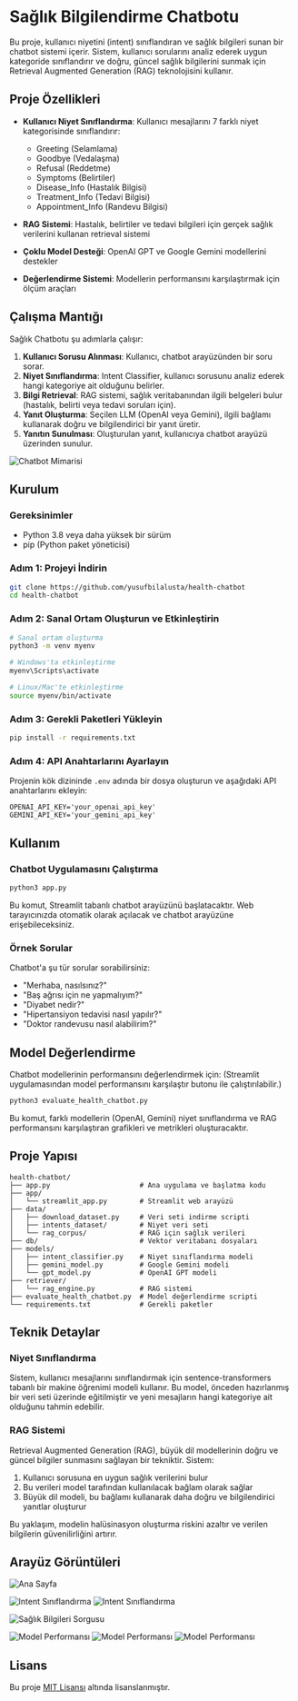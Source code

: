 # Sağlık Bilgilendirme Chatbotu

Bu proje, kullanıcı niyetini (intent) sınıflandıran ve sağlık bilgileri sunan bir chatbot sistemi içerir. Sistem, kullanıcı sorularını analiz ederek uygun kategoride sınıflandırır ve doğru, güncel sağlık bilgilerini sunmak için Retrieval Augmented Generation (RAG) teknolojisini kullanır.

## Proje Özellikleri

- **Kullanıcı Niyet Sınıflandırma**: Kullanıcı mesajlarını 7 farklı niyet kategorisinde sınıflandırır:
  - Greeting (Selamlama)
  - Goodbye (Vedalaşma)
  - Refusal (Reddetme)
  - Symptoms (Belirtiler)
  - Disease_Info (Hastalık Bilgisi)
  - Treatment_Info (Tedavi Bilgisi)
  - Appointment_Info (Randevu Bilgisi)

- **RAG Sistemi**: Hastalık, belirtiler ve tedavi bilgileri için gerçek sağlık verilerini kullanan retrieval sistemi
- **Çoklu Model Desteği**: OpenAI GPT ve Google Gemini modellerini destekler
- **Değerlendirme Sistemi**: Modellerin performansını karşılaştırmak için ölçüm araçları

## Çalışma Mantığı

Sağlık Chatbotu şu adımlarla çalışır:

1. **Kullanıcı Sorusu Alınması**: Kullanıcı, chatbot arayüzünden bir soru sorar.
2. **Niyet Sınıflandırma**: Intent Classifier, kullanıcı sorusunu analiz ederek hangi kategoriye ait olduğunu belirler.
3. **Bilgi Retrieval**: RAG sistemi, sağlık veritabanından ilgili belgeleri bulur (hastalık, belirti veya tedavi soruları için).
4. **Yanıt Oluşturma**: Seçilen LLM (OpenAI veya Gemini), ilgili bağlamı kullanarak doğru ve bilgilendirici bir yanıt üretir.
5. **Yanıtın Sunulması**: Oluşturulan yanıt, kullanıcıya chatbot arayüzü üzerinden sunulur.

![Chatbot Mimarisi](https://github.com/yusufbilalusta/health-chatbot/blob/main/screenshots/architecture.png)

## Kurulum

### Gereksinimler

- Python 3.8 veya daha yüksek bir sürüm
- pip (Python paket yöneticisi)

### Adım 1: Projeyi İndirin

```bash
git clone https://github.com/yusufbilalusta/health-chatbot
cd health-chatbot
```

### Adım 2: Sanal Ortam Oluşturun ve Etkinleştirin

```bash
# Sanal ortam oluşturma
python3 -m venv myenv

# Windows'ta etkinleştirme
myenv\Scripts\activate

# Linux/Mac'te etkinleştirme
source myenv/bin/activate
```

### Adım 3: Gerekli Paketleri Yükleyin

```bash
pip install -r requirements.txt
```

### Adım 4: API Anahtarlarını Ayarlayın

Projenin kök dizininde `.env` adında bir dosya oluşturun ve aşağıdaki API anahtarlarını ekleyin:

```
OPENAI_API_KEY='your_openai_api_key'
GEMINI_API_KEY='your_gemini_api_key'
```

## Kullanım

### Chatbot Uygulamasını Çalıştırma

```bash
python3 app.py
```

Bu komut, Streamlit tabanlı chatbot arayüzünü başlatacaktır. Web tarayıcınızda otomatik olarak açılacak ve chatbot arayüzüne erişebileceksiniz.

### Örnek Sorular

Chatbot'a şu tür sorular sorabilirsiniz:

- "Merhaba, nasılsınız?"
- "Baş ağrısı için ne yapmalıyım?"
- "Diyabet nedir?"
- "Hipertansiyon tedavisi nasıl yapılır?"
- "Doktor randevusu nasıl alabilirim?"

## Model Değerlendirme

Chatbot modellerinin performansını değerlendirmek için: (Streamlit uygulamasından model performansını karşılaştır butonu ile çalıştırılabilir.)

```bash
python3 evaluate_health_chatbot.py
```

Bu komut, farklı modellerin (OpenAI, Gemini) niyet sınıflandırma ve RAG performansını karşılaştıran grafikleri ve metrikleri oluşturacaktır.

## Proje Yapısı

```
health-chatbot/
├── app.py                      # Ana uygulama ve başlatma kodu
├── app/
│   └── streamlit_app.py        # Streamlit web arayüzü
├── data/
│   ├── download_dataset.py     # Veri seti indirme scripti
│   ├── intents_dataset/        # Niyet veri seti
│   └── rag_corpus/             # RAG için sağlık verileri
├── db/                         # Vektor veritabanı dosyaları
├── models/
│   ├── intent_classifier.py    # Niyet sınıflandırma modeli
│   ├── gemini_model.py         # Google Gemini modeli
│   └── gpt_model.py            # OpenAI GPT modeli
├── retriever/
│   └── rag_engine.py           # RAG sistemi
├── evaluate_health_chatbot.py  # Model değerlendirme scripti
└── requirements.txt            # Gerekli paketler
```

## Teknik Detaylar

### Niyet Sınıflandırma

Sistem, kullanıcı mesajlarını sınıflandırmak için sentence-transformers tabanlı bir makine öğrenimi modeli kullanır. Bu model, önceden hazırlanmış bir veri seti üzerinde eğitilmiştir ve yeni mesajların hangi kategoriye ait olduğunu tahmin edebilir.

### RAG Sistemi

Retrieval Augmented Generation (RAG), büyük dil modellerinin doğru ve güncel bilgiler sunmasını sağlayan bir tekniktir. Sistem:

1. Kullanıcı sorusuna en uygun sağlık verilerini bulur
2. Bu verileri model tarafından kullanılacak bağlam olarak sağlar
3. Büyük dil modeli, bu bağlamı kullanarak daha doğru ve bilgilendirici yanıtlar oluşturur

Bu yaklaşım, modelin halüsinasyon oluşturma riskini azaltır ve verilen bilgilerin güvenilirliğini artırır.

## Arayüz Görüntüleri

![Ana Sayfa](https://github.com/yusufbilalusta/health-chatbot/blob/main/screenshots/homepage.png)

![Intent Sınıflandırma](./screenshots/intent.png)
![Intent Sınıflandırma](./screenshots/intent2.png)

![Sağlık Bilgileri Sorgusu](./screenshots/sorgu.png)


![Model Performansı](./screenshots/performans1.png)
![Model Performansı](./screenshots/performans2.png)
![Model Performansı](./screenshots/performans3.png)

## Lisans

Bu proje [MIT Lisansı](LICENSE) altında lisanslanmıştır. 